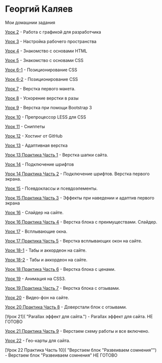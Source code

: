 # Георгий Каляев
Мои домашнии задания

[Урок 2](https://github.com/GeorgeKalyaev/GeorgeKalyaev.github.io/tree/master/lesson_2/img "Работа с графикой для разработчика") - Работа с графикой для разработчика

[Урок 3](https://github.com/GeorgeKalyaev/GeorgeKalyaev.github.io/tree/master/lesson_3 "Настройка рабочего пространства") - Настройка рабочего пространства

[Урок 4](https://github.com/GeorgeKalyaev/GeorgeKalyaev.github.io/tree/master/lesson_4 "Знакомство с основами HTML ") - Знакомство с основами HTML 

[Урок 5](https://github.com/GeorgeKalyaev/GeorgeKalyaev.github.io/tree/master/lesson_5 "Знакомство с основами CSS ") - Знакомство с основами CSS 

[Урок 6-1](GeorgeKalyaev.github.io/lesson_6-1/ "Позиционирование CSS") - Позиционирование CSS

[Урок 6-2](GeorgeKalyaev.github.io/lesson_6-2/ "Позиционирование CSS") - Позиционирование CSS

[Урок 7](GeorgeKalyaev.github.io/lesson_7/ "Верстка первого макета.") - Верстка первого макета.

[Урок 8](GeorgeKalyaev.github.io/lesson_8/ "Ускорение верстки в разы") - Ускорение верстки в разы

[Урок 9](GeorgeKalyaev.github.io/lesson_9/ "Верстка при помощи Bootstrap 3") - Верстка при помощи Bootstrap 3

[Урок 10](https://github.com/GeorgeKalyaev/GeorgeKalyaev.github.io/tree/master/lesson_10 "Препроцессор LESS для CSS") - Препроцессор LESS для CSS

[Урок 11](https://github.com/GeorgeKalyaev/GeorgeKalyaev.github.io/tree/master/lesson_11 "Сниппеты ") - Сниппеты 

[Урок 12](https://georgekalyaev.github.io/ "Хостинг от GitHub") - Хостинг от GitHub

[Урок 13](GeorgeKalyaev.github.io/lesson_13/ "Адаптивная верстка") - Адаптивная верстка

[Урок 13 Практика Часть 1](GeorgeKalyaev.github.io/lesson_13_praktica_1/src/ " Практика. Часть 1 Верстка шапки сайта.") - Верстка шапки сайта.

[Урок 14](GeorgeKalyaev.github.io/lesson_14/ " Подключение шрифтов.") - Подключение шрифтов

[Урок 14 Практика Часть 2](GeorgeKalyaev.github.io/lesson_14_praktica_2/src/ " Подключение шрифтов. Верстка первого экрана.") - Подключение шрифтов. Верстка первого экрана.

[Урок 15](GeorgeKalyaev.github.io/lesson_15/ " Псевдоклассы и псевдоэлементы.") - Псевдоклассы и псевдоэлементы.

[Урок 15 Практика Часть 3](GeorgeKalyaev.github.io/lesson_15_praktica_3/src/ " Эффекты при наведении и адаптив первого экрана.") - Эффекты при наведении и адаптив первого экрана

[Урок 16](GeorgeKalyaev.github.io/lesson_16/ " Слайдер на сайте.") - Слайдер на сайте.

[Урок 16 Практика Часть 4](GeorgeKalyaev.github.io/lesson_16_praktica_4/src/ " Верстка блока с преимуществами. Слайдер.") - Верстка блока с преимуществами. Слайдер.

[Урок 17](GeorgeKalyaev.github.io/lesson_17/ " Всплывающие окна.") - Всплывающие окна.

[Урок 17 Практика Часть 5](GeorgeKalyaev.github.io/lesson_17_praktica_5/src/ " Верстка всплывающих окон на сайте.") - Верстка всплывающих окон на сайте.

[Урок 18-1](GeorgeKalyaev.github.io/lesson_18-1/ "Табы и аккордеон на сайте.") - Табы и аккордеон на сайте.

[Урок 18-2](GeorgeKalyaev.github.io/lesson_18-2/ "Табы и аккордеон на сайте.") - Табы и аккордеон на сайте.

[Урок 18 Практика Часть 6](https://georgekalyaev.github.io/lesson_18_praktica_6/src/ " Верстка блока с ценами.") - Верстка блока с ценами.

[Урок 19](GeorgeKalyaev.github.io/lesson_19/ "Анимация на CSS3.") - Анимация на CSS3.

[Урок 19 Практика Часть 7](GeorgeKalyaev.github.io/lesson_19_praktica_7/src/ "Верстка блока с отзывами.") -  Верстка блока с отзывами.

[Урок 20](GeorgeKalyaev.github.io/lesson_20/src/ "Видео-фон на сайте.") - Видео-фон на сайте.

[Урок 20 Практика Часть 8](GeorgeKalyaev.github.io/lesson_20_praktica_8/src/ "Доверстали блок с отзывами.") -  Доверстали блок с отзывами.

[Урок 21]( "Parallax эффект для сайта.") - Parallax эффект для сайта. НЕ ГОТОВО

[Урок 21 Практика Часть 9](https://georgekalyaev.github.io/lesson_21_praktica_9/src/ "Верстаем схему работы и все включено.") - Верстаем схему работы и все включено.

[Урок 22](GeorgeKalyaev.github.io/lesson_22/ "Гео-карты для сайта.") - Гео-карты для сайта.

[Урок 22 Практика Часть 10]( "Верстаем блок "Развеиваем сомнения"") - Верстаем блок "Развеиваем сомнения" НЕ ГОТОВО
